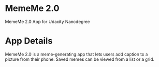 # MemeMe 2.0
MemeMe 2.0 App for Udacity Nanodegree

# App Details
MemeMe 2.0 is a meme-generating app that lets users add caption to a picture from their phone.
Saved memes can be viewed from a list or a grid.
